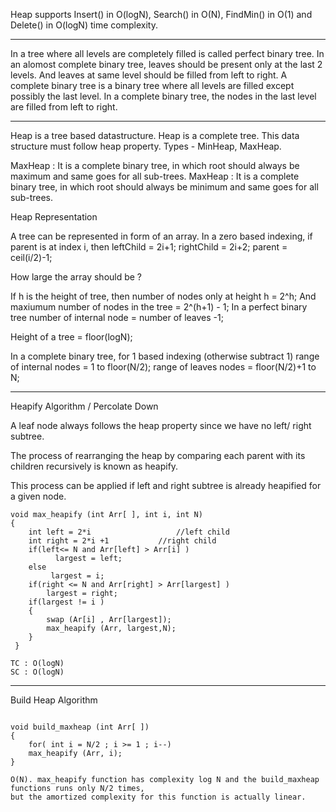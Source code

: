 Heap supports Insert() in O(logN), Search() in O(N), FindMin() in O(1) and Delete() in O(logN) time complexity. 

----
In a tree where all levels are completely filled is called perfect binary tree. 
In an alomost complete binary tree, leaves should be present only at the last 2 levels. And
leaves at same level should be filled from left to right. 
A complete binary tree is a binary tree where all levels are filled except possibly the last level. 
In a complete binary tree, the nodes in the last level are filled from left to right. 

----

Heap is a tree based datastructure. 
Heap is a complete tree. 
This data structure must follow heap property. 
Types - MinHeap, MaxHeap. 

MaxHeap : It is a complete binary tree, in which root should always be maximum and same goes for all sub-trees. 
MaxHeap : It is a complete binary tree, in which root should always be minimum and same goes for all sub-trees. 



Heap Representation 

A tree can be represented in form of an array. 
In a zero based indexing, if parent is at index i, then
leftChild = 2i+1;
rightChild = 2i+2;
parent = ceil(i/2)-1;

How large the array should be ?

If h is the height of tree, then number of nodes only at height h = 2^h;
And maxiumum number of nodes in the tree = 2^(h+1) - 1;
In a perfect binary tree number of internal node = number of leaves -1;

Height of a tree = floor(logN);

In a complete binary tree, 
for 1 based indexing (otherwise subtract 1)
range of internal nodes = 1 to floor(N/2);
range of leaves nodes = floor(N/2)+1 to N;

------------------

Heapify Algorithm / Percolate Down

A leaf node always follows the heap property since we have no left/ right subtree. 

The process of rearranging the heap by comparing each parent with its children recursively is known as heapify. 

This process can be applied if left and right subtree is already heapified for a given node. 

```
void max_heapify (int Arr[ ], int i, int N)
{
    int left = 2*i                   //left child
    int right = 2*i +1           //right child
    if(left<= N and Arr[left] > Arr[i] )
          largest = left;
    else
         largest = i;
    if(right <= N and Arr[right] > Arr[largest] )
        largest = right;
    if(largest != i )
    {
        swap (Ar[i] , Arr[largest]);
        max_heapify (Arr, largest,N);
    } 
 }

TC : O(logN)
SC : O(logN)
```

------------------
Build Heap Algorithm

```

void build_maxheap (int Arr[ ]) 
{
    for( int i = N/2 ; i >= 1 ; i--)
    max_heapify (Arr, i);
}

O(N). max_heapify function has complexity log N and the build_maxheap functions runs only N/2 times,
but the amortized complexity for this function is actually linear.
```




